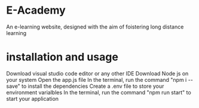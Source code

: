 # E-Academy
An e-learning website, designed with the aim of foistering long distance learning

# installation and usage
Download visual studio code editor or any other IDE
Download Node js on your system
Open the app.js file 
In the terminal, run the command "npm i --save" to install the dependencies
Create a .env file to store your environment varialbles
In the terminal, run the command "npm run start" to start your application
